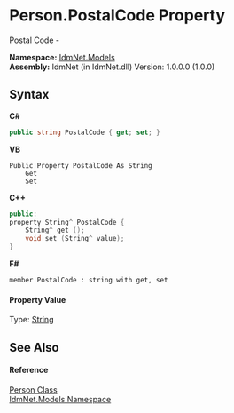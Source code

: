 # Person.PostalCode Property 
 

Postal Code -

**Namespace:**&nbsp;<a href="N_IdmNet_Models">IdmNet.Models</a><br />**Assembly:**&nbsp;IdmNet (in IdmNet.dll) Version: 1.0.0.0 (1.0.0)

## Syntax

**C#**<br />
``` C#
public string PostalCode { get; set; }
```

**VB**<br />
``` VB
Public Property PostalCode As String
	Get
	Set
```

**C++**<br />
``` C++
public:
property String^ PostalCode {
	String^ get ();
	void set (String^ value);
}
```

**F#**<br />
``` F#
member PostalCode : string with get, set

```


#### Property Value
Type: <a href="http://msdn2.microsoft.com/en-us/library/s1wwdcbf" target="_blank">String</a>

## See Also


#### Reference
<a href="T_IdmNet_Models_Person">Person Class</a><br /><a href="N_IdmNet_Models">IdmNet.Models Namespace</a><br />